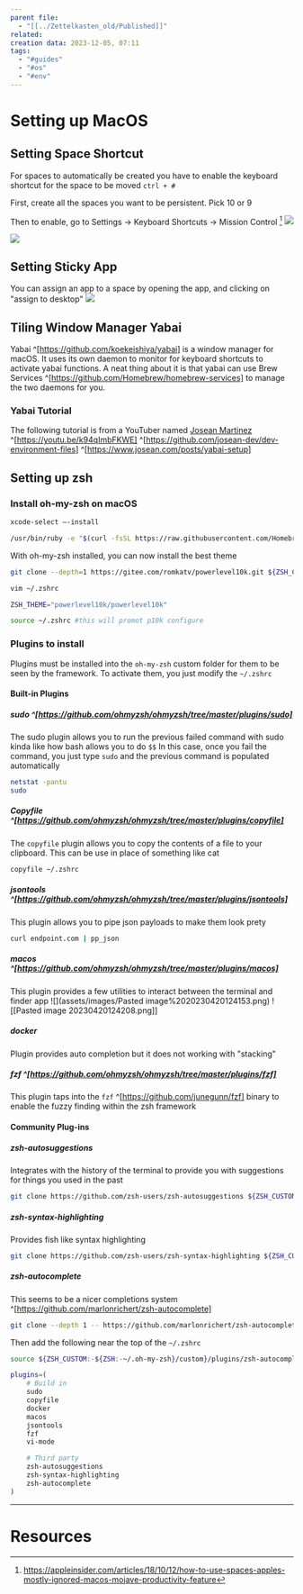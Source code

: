 ```yaml
---
parent file:
  - "[[../Zettelkasten_old/Published]]"
related: 
creation data: 2023-12-05, 07:11
tags:
  - "#guides"
  - "#os"
  - "#env"
---
```


# Setting up MacOS

## Setting Space Shortcut
For spaces to automatically be created you have to enable the keyboard shortcut for the space to be moved `ctrl + #`

First, create all the spaces you want to be persistent. Pick 10 or 9

Then to enable, go to Settings -> Keyboard Shortcuts -> Mission Control [^1]
![](assets/images/Pasted%20image%20240213145357.png)

![](assets/images/Pasted%20image%2020230413170827.png)

## Setting Sticky App
You can assign an app to a space by opening the app, and clicking on "assign to desktop"
![](assets/images/Pasted%20image%2020230413173240.png)

## Tiling Window Manager Yabai
Yabai ^[https://github.com/koekeishiya/yabai] is a window manager for macOS. It uses its own daemon to monitor for keyboard shortcuts to activate yabai functions. A neat thing about it is that yabai can use Brew Services ^[https://github.com/Homebrew/homebrew-services] to manage the two daemons for you. 

### Yabai Tutorial
The following tutorial is from a YouTuber named [Josean Martinez](https://youtu.be/k94qImbFKWE) ^[https://youtu.be/k94qImbFKWE] ^[https://github.com/josean-dev/dev-environment-files] ^[https://www.josean.com/posts/yabai-setup]


## Setting up zsh
### Install oh-my-zsh on macOS
```bash
xcode-select —-install

/usr/bin/ruby -e "$(curl -fsSL https://raw.githubusercontent.com/Homebrew/install/master/install)"
```
With oh-my-zsh installed, you can now install the best theme
```bash
git clone --depth=1 https://gitee.com/romkatv/powerlevel10k.git ${ZSH_CUSTOM:-$HOME/.oh-my-zsh/custom}/themes/powerlevel10k 

vim ~/.zshrc 

ZSH_THEME="powerlevel10k/powerlevel10k" 

source ~/.zshrc #this will promot p10k configure
```


### Plugins to install
Plugins must be installed into the `oh-my-zsh` custom folder for them to be seen by the framework. To activate them, you just modify the `~/.zshrc` 

#### Built-in Plugins
##### sudo ^[https://github.com/ohmyzsh/ohmyzsh/tree/master/plugins/sudo]
The sudo plugin allows you to run the previous failed command with sudo kinda like how bash allows you to do `$$` In this case, once you fail the command, you just type `sudo` and the previous command is populated automatically
```bash
netstat -pantu
sudo
```

##### Copyfile ^[https://github.com/ohmyzsh/ohmyzsh/tree/master/plugins/copyfile]
The `copyfile` plugin allows you to copy the contents of a file to your clipboard. This can be use in place of something like cat
```bash
copyfile ~/.zshrc
```

##### jsontools ^[https://github.com/ohmyzsh/ohmyzsh/tree/master/plugins/jsontools]
This plugin allows you to pipe json payloads to make them look prety
```bash
curl endpoint.com | pp_json
```
##### macos ^[https://github.com/ohmyzsh/ohmyzsh/tree/master/plugins/macos]
This plugin provides a few utilities to interact between the terminal and finder app
![](assets/images/Pasted image%2020230420124153.png)
![[Pasted image 20230420124208.png]]

##### docker
Plugin provides auto completion but it does not working with "stacking"

##### fzf ^[https://github.com/ohmyzsh/ohmyzsh/tree/master/plugins/fzf]
This plugin taps into the `fzf` ^[https://github.com/junegunn/fzf] binary to enable the fuzzy finding within the zsh framework

#### Community Plug-ins
##### zsh-autosuggestions
Integrates with the history of the terminal to provide you with suggestions for things you used in the past
```bash
git clone https://github.com/zsh-users/zsh-autosuggestions ${ZSH_CUSTOM:-~/.oh-my-zsh/custom}/plugins/zsh-autosuggestions
```

##### zsh-syntax-highlighting
Provides fish like syntax highlighting
```bash
git clone https://github.com/zsh-users/zsh-syntax-highlighting ${ZSH_CUSTOM:-~/.oh-my-zsh/custom}/plugins/zsh-syntax-highlighting
```

##### zsh-autocomplete
This seems to be a nicer completions system ^[https://github.com/marlonrichert/zsh-autocomplete]
```bash
git clone --depth 1 -- https://github.com/marlonrichert/zsh-autocomplete.git ${ZSH_CUSTOM:-${ZSH:-~/.oh-my-zsh}/custom}/plugins/zsh-autocomplete 
```

Then add the following near the top of the `~/.zshrc`
```bash
source ${ZSH_CUSTOM:-${ZSH:-~/.oh-my-zsh}/custom}/plugins/zsh-autocomplete/zsh-autocomplete.plugin.zsh
```




```bash
plugins=( 
	# Build in
	sudo
	copyfile
	docker
	macos
	jsontools
	fzf
	vi-mode

	# Third party
	zsh-autosuggestions
	zsh-syntax-highlighting
	zsh-autocomplete
)
```



---
# Resources

[^1]: https://appleinsider.com/articles/18/10/12/how-to-use-spaces-apples-mostly-ignored-macos-mojave-productivity-feature
